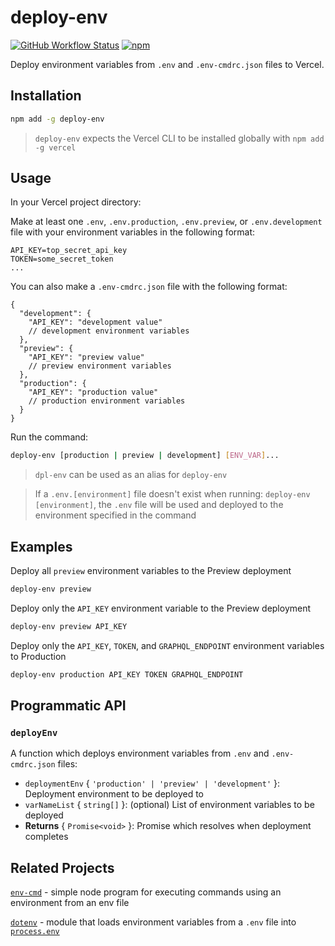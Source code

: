 # deploy-env

[![GitHub Workflow Status](https://img.shields.io/github/workflow/status/Pytal/deploy-env/Publish?label=CI&style=for-the-badge)](https://github.com/Pytal/deploy-env/actions)
[![npm](https://img.shields.io/npm/v/deploy-env?style=for-the-badge)](https://www.npmjs.com/package/deploy-env)

Deploy environment variables from `.env` and `.env-cmdrc.json` files to Vercel.

## Installation

```bash
npm add -g deploy-env
```

> `deploy-env` expects the Vercel CLI to be installed globally with `npm add -g vercel`

## Usage

In your Vercel project directory:

Make at least one `.env`, `.env.production`, `.env.preview`, or `.env.development` file with your environment variables in the following format:

```env
API_KEY=top_secret_api_key
TOKEN=some_secret_token
...
```

You can also make a `.env-cmdrc.json` file with the following format:

```jsonc
{
  "development": {
    "API_KEY": "development value"
    // development environment variables
  },
  "preview": {
    "API_KEY": "preview value"
    // preview environment variables
  },
  "production": {
    "API_KEY": "production value"
    // production environment variables
  }
}
```

Run the command:

```bash
deploy-env [production | preview | development] [ENV_VAR]...
```

> `dpl-env` can be used as an alias for `deploy-env`

> If a `.env.[environment]` file doesn't exist when running: `deploy-env [environment]`, the `.env` file will be used and deployed to the environment specified in the command

## Examples

Deploy all `preview` environment variables to the Preview deployment

```bash
deploy-env preview
```

Deploy only the `API_KEY` environment variable to the Preview deployment

```bash
deploy-env preview API_KEY
```

Deploy only the `API_KEY`, `TOKEN`, and `GRAPHQL_ENDPOINT` environment variables to Production

```bash
deploy-env production API_KEY TOKEN GRAPHQL_ENDPOINT
```

## Programmatic API

### `deployEnv`

A function which deploys environment variables from `.env` and `.env-cmdrc.json` files:

- `deploymentEnv` { `'production' | 'preview' | 'development'` }: Deployment environment to be deployed to
- `varNameList` { `string[]` }: (optional) List of environment variables to be deployed
- **Returns** { `Promise<void>` }: Promise which resolves when deployment completes

## Related Projects

[`env-cmd`](https://github.com/toddbluhm/env-cmd) - simple node program for executing commands using an environment from an env file

[`dotenv`](https://github.com/motdotla/dotenv) - module that loads environment variables from a `.env` file into [`process.env`](https://nodejs.org/docs/latest/api/process.html#process_process_env)
